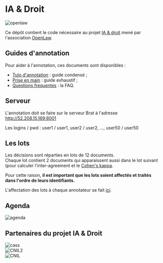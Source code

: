 # IA & Droit

![openlaw](http://openlaw.fr/sites/default/files/LogoOpenLaw.png) 

Ce dépôt contient le code nécessaire au projet [IA & droit](http://openlaw.fr/travaux/communs-numeriques/ia-droit-datasets-dapprentissage) mené par l'association [OpenLaw](http://openlaw.fr).

## Guides d'annotation

Pour aider à l'annotation, ces documents sont disponibles :  
- [Tuto d'annotation](https://github.com/pommedeterresautee/iaetdroit/releases/download/1.0/IA.droit.-.donnees.d.apprentissage.-.tuto.pdf) : guide condensé ;
- [Prise en main](https://github.com/pommedeterresautee/iaetdroit/releases/download/1.0/AnnotationIAdroit-Priseenmain.pdf) : guide exhaustif ;
- [Questions frequentes](https://github.com/pommedeterresautee/iaetdroit/releases/download/1.0/Annotation.IA.droit.-.Questions.frequentes.pdf) : la FAQ.

## Serveur

L'annotation doit se faire sur le serveur Brat à l'adresse http://52.208.15.169:8001

Les logins / pwd : user1 / user1, user2 / user2, ..., user50 / user50

## Les lots

Les décisions sont réparties en lots de 12 documents.  
Chaque lot contient 2 documents qui apparaissent aussi dans le lot suivant (pour calculer l'inter-agreement et le [Cohen's kappa](https://en.wikipedia.org/wiki/Cohen%27s_kappa). 

Pour cette raison, **il est important que les lots soient affectés et traités dans l'ordre de leurs identifiants.**

L'affectation des lots à chaque annotateur se fait [ici](https://drive.google.com/open?id=11oDcMStUmdMv0x4BRBSOdFy8QJC6GNStArhux9Vz6Ak).

## Agenda

![agenda](http://openlaw.fr/sites/default/files/inline-images/Capture%20d%E2%80%99%C3%A9cran%202017-05-16%20%C3%A0%2011.30.14.png)

## Partenaires du projet IA & Droit

![cass](http://openlaw.fr/sites/default/files/styles/medium/public/logos/2017-05/Logo_Cour_de_Cassation_%28France%29.jpg?itok=c4Dc5gXY)  
![CNIL2](https://www.cnil.fr/sites/default/files/styles/cnil_logo/public/thumbnails/image/cnil_logo-large.png)  
![CNIL](http://openlaw.fr/sites/default/files/styles/medium/public/logos/2017-05/Capture%20du%202017-05-30%2015-01-00.png?itok=a7s1rhAi)  
